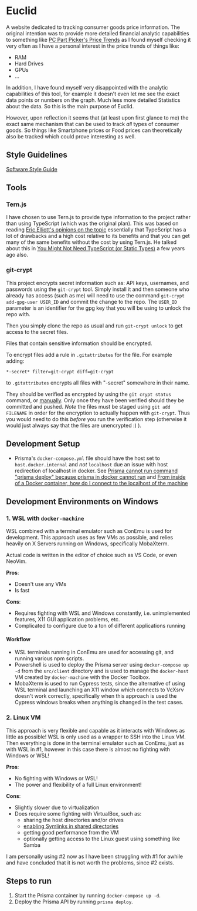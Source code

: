 # Euclid

A website dedicated to tracking consumer goods price information.
The original intention was to provide more detailed financial analytic
capabilities to something like [PC Part Picker's Price Trends](https://pcpartpicker.com/trends/price/memory/) as I found myself checking it very often as I have a personal interest in the price trends of things like:

* RAM
* Hard Drives
* GPUs
* ...

In addition, I have found myself very disappointed with the analytic capabilities of this tool, for example it doesn't even let me see the exact data points or numbers on the graph. Much less more detailed Statistics about the data. So this is the main purpose of Euclid.

However, upon reflection it seems that (at least upon first glance to me) the exact same mechanism that can be used to track *all* types of consumer goods. So things like Smartphone prices or Food prices can theoretically also be tracked which could prove interesting as well.

## Style Guidelines

[Software Style Guide](style-guide.md)

## Tools

### Tern.js

I have chosen to use Tern.js to provide type information to the project
rather than using TypeScript (which was the original plan). This
was based on reading [Eric Elliott's opinions on the topic](https://medium.com/@_ericelliott/yep-i-suspect-a-large-number-of-converts-are-just-beginning-to-wake-up-to-the-typescript-hangover-978d1708e36e)
essentially that TypeScript has a lot of drawbacks and a high cost relative
to its benefits and that you can get many of the same benefits without
the cost by using Tern.js. He talked about this in [You Might Not Need TypeScript (or Static Types)](https://medium.com/javascript-scene/you-might-not-need-typescript-or-static-types-aa7cb670a77b)
a few years ago also.

### git-crypt

This project encrypts secret information such as: API keys, usernames, and
passwords using the `git-crypt` tool. Simply install it and then someone
who already has access (such as me) will need to use the command
`git-crypt add-gpg-user USER_ID` and commit the change to the repo.
The `USER_ID` parameter is an identifier for the gpg key that
you will be using to unlock the repo with.

Then you simply clone the repo as usual and run `git-crypt unlock` to
get access to the secret files.

Files that contain sensitive information should be encrypted.

To encrypt files add a rule in `.gitattributes` for the file.
For example adding:

  ```gitattributes
  *-secret* filter=git-crypt diff=git-crypt
  ```

to `.gitattributes` encrypts all files with "-secret" somewhere in their name.

They should be verified as encrypted by using the
`git crypt status` command, or
[manually](https://github.com/AGWA/git-crypt/issues/129).
Only once they have been verified should they be committed and pushed.
*Note* the files must be staged using `git add FILENAME` in order for the
encryption to actually happen with `git-crypt`. Thus  you would need
to do this *before* you run the verification step (otherwise it would just
always say that the files are unencrypted :) ).

## Development Setup

* Prisma's `docker-compose.yml` file should have the host set to
  `host.docker.internal`
and *not* `localhost` due an issue with host redirection of localhost in docker.
See [Prisma cannot run command "prisma deploy" because prisma in docker cannot run](https://github.com/prisma/prisma/issues/2761) and [From inside of a Docker container, how do I connect to the localhost of the machine](https://stackoverflow.com/questions/24319662/from-inside-of-a-docker-container-how-do-i-connect-to-the-localhost-of-the-mach)

## Development Environments on Windows

### 1. WSL with `docker-machine`

WSL combined with a terminal emulator such as ConEmu is used for development.
This approach uses as few VMs as possible, and relies heavily on X Servers
running on Windows, specifically MobaXterm.

Actual code is written in the editor of choice such as VS Code, or even
NeoVim.

**Pros**:

* Doesn't use any VMs
* Is fast

**Cons**:

* Requires fighting with WSL and Windows constantly, i.e. unimplemented
features, X11 GUI application problems, etc.
* Complicated to configure due to a ton of different applications running

#### Workflow

* WSL terminals running in ConEmu are used for accessing git, and running various
npm scripts.
* Powershell is used to deploy the Prisma server using `docker-compose up -d`
from the `src/client` directory and is used to manage the `docker-host`
VM created by `docker-machine` with the Docker Toolbox.
* MobaXterm is used to run Cypress tests, since the
alternative of using WSL terminal and launching an X11 window
which connects to VcXsrv doesn't work correctly, specifically when this approach is used the Cypress windows breaks when anything is changed in the test cases.

### 2. Linux VM

This approach is very flexible and capable as it interacts with Windows
as little as possible! WSL is only used as a wrapper to SSH into the Linux
VM. Then everything is done in the terminal emulator such as ConEmu, just as with WSL in #1, however in this case there is almost no fighting with Windows or WSL!

**Pros**:

* No fighting with Windows or WSL!
* The power and flexibility of a full Linux environment!

**Cons**:

* Slightly slower due to virtualization
* Does require some fighting with VirtualBox, such as:
  * sharing the host directories and/or drives
  * [enabling Symlinks in shared directories](https://stackoverflow.com/questions/23936458/correct-way-to-setup-virtualbox-4-3-to-use-symlinks-on-guest-for-meteor)
  * getting good performance from the VM
  * optionally getting access to the Linux guest using
  something like Samba

I am personally using #2 now as I have been struggling with #1 for awhile and have concluded that it is not worth the problems, since #2 exists.

## Steps to run

1. Start the Prisma container by running `docker-compose up -d`.
2. Deploy the Prisma API by running `prisma deploy`.
